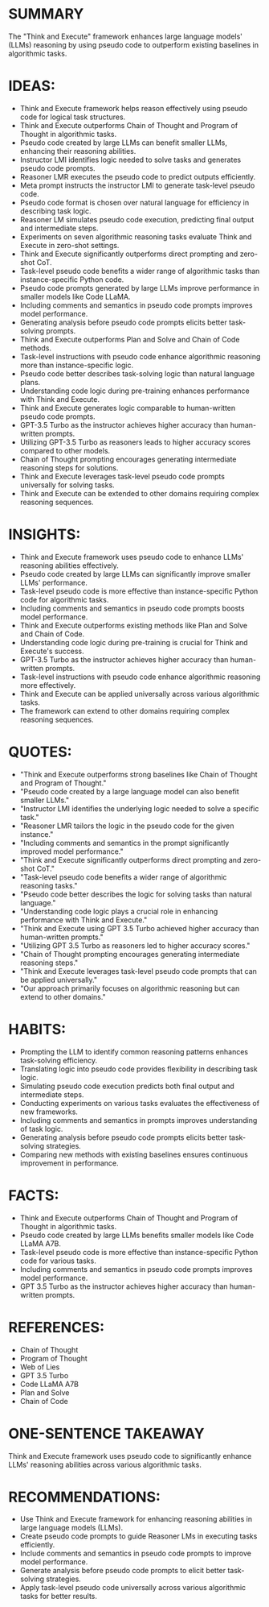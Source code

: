 # SUMMARY
The "Think and Execute" framework enhances large language models' (LLMs) reasoning by using pseudo code to outperform existing baselines in algorithmic tasks.

# IDEAS:
- Think and Execute framework helps reason effectively using pseudo code for logical task structures.
- Think and Execute outperforms Chain of Thought and Program of Thought in algorithmic tasks.
- Pseudo code created by large LLMs can benefit smaller LLMs, enhancing their reasoning abilities.
- Instructor LMI identifies logic needed to solve tasks and generates pseudo code prompts.
- Reasoner LMR executes the pseudo code to predict outputs efficiently.
- Meta prompt instructs the instructor LMI to generate task-level pseudo code.
- Pseudo code format is chosen over natural language for efficiency in describing task logic.
- Reasoner LM simulates pseudo code execution, predicting final output and intermediate steps.
- Experiments on seven algorithmic reasoning tasks evaluate Think and Execute in zero-shot settings.
- Think and Execute significantly outperforms direct prompting and zero-shot CoT.
- Task-level pseudo code benefits a wider range of algorithmic tasks than instance-specific Python code.
- Pseudo code prompts generated by large LLMs improve performance in smaller models like Code LLaMA.
- Including comments and semantics in pseudo code prompts improves model performance.
- Generating analysis before pseudo code prompts elicits better task-solving prompts.
- Think and Execute outperforms Plan and Solve and Chain of Code methods.
- Task-level instructions with pseudo code enhance algorithmic reasoning more than instance-specific logic.
- Pseudo code better describes task-solving logic than natural language plans.
- Understanding code logic during pre-training enhances performance with Think and Execute.
- Think and Execute generates logic comparable to human-written pseudo code prompts.
- GPT-3.5 Turbo as the instructor achieves higher accuracy than human-written prompts.
- Utilizing GPT-3.5 Turbo as reasoners leads to higher accuracy scores compared to other models.
- Chain of Thought prompting encourages generating intermediate reasoning steps for solutions.
- Think and Execute leverages task-level pseudo code prompts universally for solving tasks.
- Think and Execute can be extended to other domains requiring complex reasoning sequences.

# INSIGHTS:
- Think and Execute framework uses pseudo code to enhance LLMs' reasoning abilities effectively.
- Pseudo code created by large LLMs can significantly improve smaller LLMs' performance.
- Task-level pseudo code is more effective than instance-specific Python code for algorithmic tasks.
- Including comments and semantics in pseudo code prompts boosts model performance.
- Think and Execute outperforms existing methods like Plan and Solve and Chain of Code.
- Understanding code logic during pre-training is crucial for Think and Execute's success.
- GPT-3.5 Turbo as the instructor achieves higher accuracy than human-written prompts.
- Task-level instructions with pseudo code enhance algorithmic reasoning more effectively.
- Think and Execute can be applied universally across various algorithmic tasks.
- The framework can extend to other domains requiring complex reasoning sequences.

# QUOTES:
- "Think and Execute outperforms strong baselines like Chain of Thought and Program of Thought."
- "Pseudo code created by a large language model can also benefit smaller LLMs."
- "Instructor LMI identifies the underlying logic needed to solve a specific task."
- "Reasoner LMR tailors the logic in the pseudo code for the given instance."
- "Including comments and semantics in the prompt significantly improved model performance."
- "Think and Execute significantly outperforms direct prompting and zero-shot CoT."
- "Task-level pseudo code benefits a wider range of algorithmic reasoning tasks."
- "Pseudo code better describes the logic for solving tasks than natural language."
- "Understanding code logic plays a crucial role in enhancing performance with Think and Execute."
- "Think and Execute using GPT 3.5 Turbo achieved higher accuracy than human-written prompts."
- "Utilizing GPT 3.5 Turbo as reasoners led to higher accuracy scores."
- "Chain of Thought prompting encourages generating intermediate reasoning steps."
- "Think and Execute leverages task-level pseudo code prompts that can be applied universally."
- "Our approach primarily focuses on algorithmic reasoning but can extend to other domains."

# HABITS:
- Prompting the LLM to identify common reasoning patterns enhances task-solving efficiency.
- Translating logic into pseudo code provides flexibility in describing task logic.
- Simulating pseudo code execution predicts both final output and intermediate steps.
- Conducting experiments on various tasks evaluates the effectiveness of new frameworks.
- Including comments and semantics in prompts improves understanding of task logic.
- Generating analysis before pseudo code prompts elicits better task-solving strategies.
- Comparing new methods with existing baselines ensures continuous improvement in performance.

# FACTS:
- Think and Execute outperforms Chain of Thought and Program of Thought in algorithmic tasks.
- Pseudo code created by large LLMs benefits smaller models like Code LLaMA A7B.
- Task-level pseudo code is more effective than instance-specific Python code for various tasks.
- Including comments and semantics in pseudo code prompts improves model performance.
- GPT 3.5 Turbo as the instructor achieves higher accuracy than human-written prompts.

# REFERENCES:
- Chain of Thought
- Program of Thought
- Web of Lies
- GPT 3.5 Turbo
- Code LLaMA A7B
- Plan and Solve
- Chain of Code

# ONE-SENTENCE TAKEAWAY
Think and Execute framework uses pseudo code to significantly enhance LLMs' reasoning abilities across various algorithmic tasks.

# RECOMMENDATIONS:
- Use Think and Execute framework for enhancing reasoning abilities in large language models (LLMs).
- Create pseudo code prompts to guide Reasoner LMs in executing tasks efficiently.
- Include comments and semantics in pseudo code prompts to improve model performance.
- Generate analysis before pseudo code prompts to elicit better task-solving strategies.
- Apply task-level pseudo code universally across various algorithmic tasks for better results.